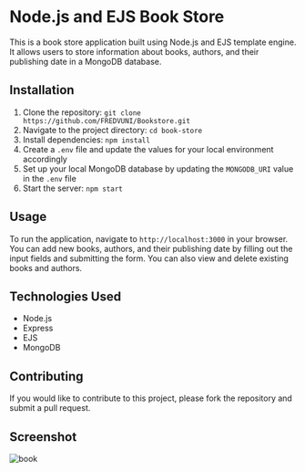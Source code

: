 # Node.js and EJS Book Store

This is a book store application built using Node.js and EJS template engine. It allows users to store information about books, authors, and their publishing date in a MongoDB database.

## Installation

1. Clone the repository: `git clone https://github.com/FREDVUNI/Bookstore.git`
2. Navigate to the project directory: `cd book-store`
3. Install dependencies: `npm install`
4. Create a `.env` file and update the values for your local environment accordingly
5. Set up your local MongoDB database by updating the `MONGODB_URI` value in the `.env` file
6. Start the server: `npm start`

## Usage

To run the application, navigate to `http://localhost:3000` in your browser. You can add new books, authors, and their publishing date by filling out the input fields and submitting the form. You can also view and delete existing books and authors.

## Technologies Used

- Node.js
- Express
- EJS
- MongoDB

## Contributing

If you would like to contribute to this project, please fork the repository and submit a pull request. 

## Screenshot

![book](https://user-images.githubusercontent.com/41730664/212620432-8653d431-8ae4-435e-869f-02ed4b18d252.png)

